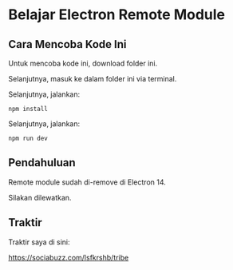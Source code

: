 # Belajar Electron Remote Module

## Cara Mencoba Kode Ini

Untuk mencoba kode ini, download folder ini.

Selanjutnya, masuk ke dalam folder ini via terminal.

Selanjutnya, jalankan:

```
npm install
```

 Selanjutnya, jalankan:

```
npm run dev
```

## Pendahuluan

Remote module sudah di-remove di Electron 14.

Silakan dilewatkan.

## Traktir

Traktir saya di sini:

https://sociabuzz.com/lsfkrshb/tribe
